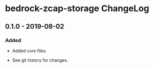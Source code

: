 # bedrock-zcap-storage ChangeLog

## 0.1.0 - 2019-08-02

### Added
- Added core files.

- See git history for changes.

